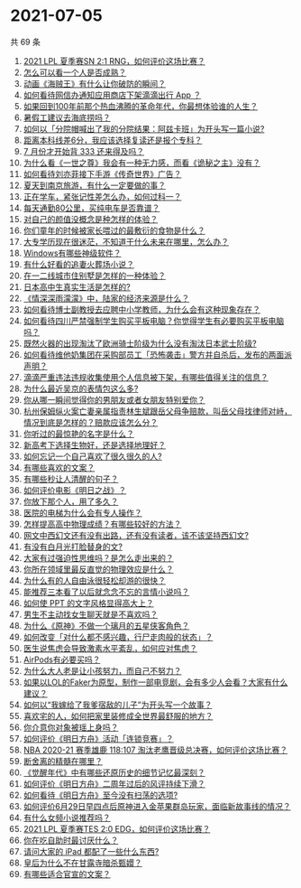 # 2021-07-05

共 69 条

<!-- BEGIN -->
<!-- 最后更新时间 Mon Jul 05 2021 05:03:20 GMT+0800 (China Standard Time) -->

1. [2021 LPL 夏季赛SN 2:1 RNG，如何评价这场比赛？](https://www.zhihu.com/question/470013968)
2. [怎么可以看一个人是否成熟？](https://www.zhihu.com/question/415808060)
3. [动画《海贼王》有什么让你破防的瞬间？](https://www.zhihu.com/question/466340998)
4. [如何看待网信办通知应用商店下架滴滴出行 App ？](https://www.zhihu.com/question/470015739)
5. [如果回到100年前那个热血沸腾的革命年代，你最想体验谁的人生？](https://www.zhihu.com/question/460118166)
6. [暑假工建议去海底捞吗？](https://www.zhihu.com/question/398756321)
7. [如何以「分院帽喊出了我的分院结果：阿兹卡班」为开头写一篇小说?](https://www.zhihu.com/question/386972533)
8. [距离本科线差6分，我应该选择复读还是报个专科？](https://www.zhihu.com/question/467517153)
9. [7 月份才开始背 333 还来得及吗？](https://www.zhihu.com/question/405506994)
10. [为什么看《一世之尊》我会有一种无力感，而看《诡秘之主》没有？](https://www.zhihu.com/question/466875284)
11. [如何看待刘亦菲接下手游《传奇世界》广告？](https://www.zhihu.com/question/469422532)
12. [夏天到南京旅游，有什么一定要做的事？](https://www.zhihu.com/question/469022675)
13. [正在学车，紧张记性差怎么办，如何过科一？](https://www.zhihu.com/question/458621193)
14. [每天通勤80公里，买纯电车是否靠谱？](https://www.zhihu.com/question/468510743)
15. [对自己的颜值没概念是种怎样的体验？](https://www.zhihu.com/question/309262006)
16. [你们童年的时候被家长喂过的最敷衍的食物是什么？](https://www.zhihu.com/question/462844792)
17. [大专学历现在很迷茫，不知道干什么未来在哪里，怎么办？](https://www.zhihu.com/question/467003536)
18. [Windows有哪些神级软件？](https://www.zhihu.com/question/465494790)
19. [有什么好看的追妻火葬场小说？](https://www.zhihu.com/question/463891070)
20. [在一二线城市住别墅是怎样的一种体验？](https://www.zhihu.com/question/350485995)
21. [日本高中生真实生活是怎样的?](https://www.zhihu.com/question/358652855)
22. [《情深深雨濛濛》中，陆家的经济来源是什么？](https://www.zhihu.com/question/54479741)
23. [如何看待博士副教授去应聘中小学教师，为什么会有这种现象存在？](https://www.zhihu.com/question/469006927)
24. [如何看待四川严禁强制学生购买平板电脑？你觉得学生有必要购买平板电脑吗？](https://www.zhihu.com/question/469907647)
25. [既然火器的出现淘汰了欧洲骑士阶级为什么没有淘汰日本武士阶级?](https://www.zhihu.com/question/469293153)
26. [如何看待维他奶集团在采购部员工「恐怖袭击」警方并自杀后，发布的两面派声明？](https://www.zhihu.com/question/469732478)
27. [滴滴严重违法违规收集使用个人信息被下架，有哪些值得关注的信息？](https://www.zhihu.com/question/470016029)
28. [为什么最近吴京的表情包这么多?](https://www.zhihu.com/question/459051105)
29. [你从哪一瞬间觉得你的男朋友或者女朋友特别爱你？](https://www.zhihu.com/question/310415598)
30. [杭州保姆纵火案亡妻亲属指责林生斌跟岳父母争赔款，叫岳父母找律师对峙，情况到底是怎样的？赔款应该怎么分？](https://www.zhihu.com/question/469306984)
31. [你听过的最惊艳的名字是什么？](https://www.zhihu.com/question/265694919)
32. [新高考下选择生物好，还是选择地理好？](https://www.zhihu.com/question/463643144)
33. [如何忘记一个自己喜欢了很久很久的人?](https://www.zhihu.com/question/468233405)
34. [有哪些喜欢的文案？](https://www.zhihu.com/question/460143596)
35. [有哪些秒让人清醒的句子？](https://www.zhihu.com/question/464766380)
36. [如何评价电影《明日之战》？](https://www.zhihu.com/question/469466765)
37. [你放下那个人，用了多久？](https://www.zhihu.com/question/459105986)
38. [医院的电梯为什么会有专人操作？](https://www.zhihu.com/question/275348817)
39. [怎样提高高中物理成绩？有哪些较好的方法？](https://www.zhihu.com/question/20300295)
40. [网文中西幻文还有没有出路，还有没有读者，该不该坚持西幻文?](https://www.zhihu.com/question/469646044)
41. [有没有白月光打脸替身的文?](https://www.zhihu.com/question/459071698)
42. [大家有过强迫性思维吗？是怎么走出来的？](https://www.zhihu.com/question/400662217)
43. [你所在领域里最反直觉的物理效应是什么？](https://www.zhihu.com/question/466498607)
44. [为什么有的人自由泳很轻松却游的很快？](https://www.zhihu.com/question/368523197)
45. [能推荐三本看了以后就念念不忘的言情小说吗？](https://www.zhihu.com/question/420713607)
46. [如何使 PPT 的文字风格显得高大上？](https://www.zhihu.com/question/26104860)
47. [男生不主动找女生聊天就是不喜欢吗？](https://www.zhihu.com/question/428269881)
48. [为什么《原神》不做一个璃月的五星侠客角色？](https://www.zhihu.com/question/468594400)
49. [如何改变「对什么都不感兴趣，行尸走肉般的状态」？](https://www.zhihu.com/question/31249796)
50. [医生说焦虑会导致激素水平紊乱，如何应对焦虑？](https://www.zhihu.com/question/469907164)
51. [AirPods有必要买吗？](https://www.zhihu.com/question/465884888)
52. [为什么大人老是让小孩努力，而自己不努力？](https://www.zhihu.com/question/465729487)
53. [如果以LOL的Faker为原型，制作一部电竞剧，会有多少人会看？大家有什么建议？](https://www.zhihu.com/question/467272877)
54. [如何以“我嫁给了我爹宿敌的儿子”为开头写一个故事？](https://www.zhihu.com/question/425380931)
55. [喜欢宅的人，如何把家里装修成全世界最舒服的地方？](https://www.zhihu.com/question/35781319)
56. [你介意你对象被瑶上身吗？](https://www.zhihu.com/question/429956758)
57. [如何评价《明日方舟》活动「连锁竞赛」？](https://www.zhihu.com/question/469569572)
58. [NBA 2020-21 赛季雄鹿 118:107
    淘汰老鹰晋级总决赛，如何评价这场比赛？](https://www.zhihu.com/question/469901211)
59. [断舍离的精髓在哪里？](https://www.zhihu.com/question/25044125)
60. [《觉醒年代》中有哪些还原历史的细节记忆最深刻？](https://www.zhihu.com/question/451486276)
61. [如何评价《明日方舟》二周年过后的风评持续下滑？](https://www.zhihu.com/question/469788139)
62. [如何看待《明日方舟》至今没有扫荡的选项?](https://www.zhihu.com/question/469337436)
63. [如何评价6月29日早四点后原神进入金苹果群岛玩家，面临新故事线的情况？](https://www.zhihu.com/question/468978856)
64. [有什么女频小说推荐吗？](https://www.zhihu.com/question/457795893)
65. [2021 LPL 夏季赛TES 2:0
    EDG，如何评价这场比赛？](https://www.zhihu.com/question/469986525)
66. [你在吃自助时最讨厌什么？](https://www.zhihu.com/question/63212359)
67. [请问大家的 iPad 都配了一些什么东西?](https://www.zhihu.com/question/441947056)
68. [皇后为什么不在甘露寺暗杀甄嬛？](https://www.zhihu.com/question/323782581)
69. [有哪些适合官宣的文案？](https://www.zhihu.com/question/436157838)

<!-- END -->
